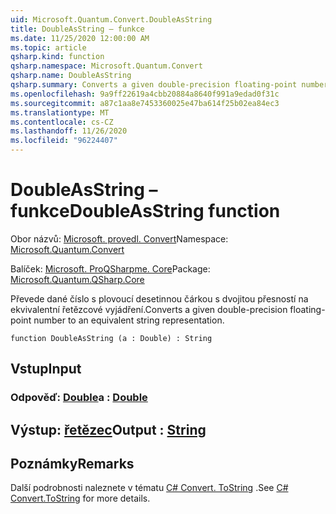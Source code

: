 ```yaml
---
uid: Microsoft.Quantum.Convert.DoubleAsString
title: DoubleAsString – funkce
ms.date: 11/25/2020 12:00:00 AM
ms.topic: article
qsharp.kind: function
qsharp.namespace: Microsoft.Quantum.Convert
qsharp.name: DoubleAsString
qsharp.summary: Converts a given double-precision floating-point number to an equivalent string representation.
ms.openlocfilehash: 9a9ff22619a4cbb20884a8640f991a9edad0f31c
ms.sourcegitcommit: a87c1aa8e7453360025e47ba614f25b02ea84ec3
ms.translationtype: MT
ms.contentlocale: cs-CZ
ms.lasthandoff: 11/26/2020
ms.locfileid: "96224407"
---
```

# <a name="doubleasstring-function"></a><span data-ttu-id="98101-102">DoubleAsString – funkce</span><span class="sxs-lookup"><span data-stu-id="98101-102">DoubleAsString function</span></span>

<span data-ttu-id="98101-103">Obor názvů: [Microsoft. provedl. Convert](xref:Microsoft.Quantum.Convert)</span><span class="sxs-lookup"><span data-stu-id="98101-103">Namespace: [Microsoft.Quantum.Convert](xref:Microsoft.Quantum.Convert)</span></span>

<span data-ttu-id="98101-104">Balíček: [Microsoft. ProQSharpme. Core](https://nuget.org/packages/Microsoft.Quantum.QSharp.Core)</span><span class="sxs-lookup"><span data-stu-id="98101-104">Package: [Microsoft.Quantum.QSharp.Core](https://nuget.org/packages/Microsoft.Quantum.QSharp.Core)</span></span>


<span data-ttu-id="98101-105">Převede dané číslo s plovoucí desetinnou čárkou s dvojitou přesností na ekvivalentní řetězcové vyjádření.</span><span class="sxs-lookup"><span data-stu-id="98101-105">Converts a given double-precision floating-point number to an equivalent string representation.</span></span>

```qsharp
function DoubleAsString (a : Double) : String
```


## <a name="input"></a><span data-ttu-id="98101-106">Vstup</span><span class="sxs-lookup"><span data-stu-id="98101-106">Input</span></span>

### <a name="a--double"></a><span data-ttu-id="98101-107">Odpověď: [Double](xref:microsoft.quantum.lang-ref.double)</span><span class="sxs-lookup"><span data-stu-id="98101-107">a : [Double](xref:microsoft.quantum.lang-ref.double)</span></span>





## <a name="output--string"></a><span data-ttu-id="98101-108">Výstup: [řetězec](xref:microsoft.quantum.lang-ref.string)</span><span class="sxs-lookup"><span data-stu-id="98101-108">Output : [String](xref:microsoft.quantum.lang-ref.string)</span></span>



## <a name="remarks"></a><span data-ttu-id="98101-109">Poznámky</span><span class="sxs-lookup"><span data-stu-id="98101-109">Remarks</span></span>

<span data-ttu-id="98101-110">Další podrobnosti naleznete v tématu [C# Convert. ToString](https://docs.microsoft.com/dotnet/api/system.convert.tostring?view=netframework-4.7.1#System_Convert_ToString_System_Double_) .</span><span class="sxs-lookup"><span data-stu-id="98101-110">See [C# Convert.ToString](https://docs.microsoft.com/dotnet/api/system.convert.tostring?view=netframework-4.7.1#System_Convert_ToString_System_Double_) for more details.</span></span>